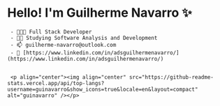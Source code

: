 # Hello! I'm Guilherme Navarro ✨
  
     - 👨🏻‍💻 Full Stack Developer
     - 🧗🏻 Studying Software Analysis and Development
     - 📫 guilherme-navarro@outlook.com
     - 📄 [https://www.linkedin.com/in/adsguilhermenavarro/](https://www.linkedin.com/in/adsguilhermenavarro/)
     
     
     <p align="center"><img align="center" src="https://github-readme-stats.vercel.app/api/top-langs?username=guinavarro&show_icons=true&locale=en&layout=compact" alt="guinavarro" /></p>
